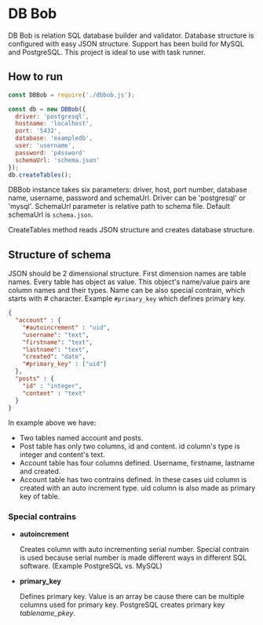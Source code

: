 # DB Bob

DB Bob is relation SQL database builder and validator. Database structure is configured with easy JSON structure. Support has been build for MySQL and PostgreSQL. This project is ideal to use with task runner.

## How to run
```javascript
const DBBob = require('./dbbob.js');

const db = new DBBob({
  driver: 'postgresql',
  hostname: 'localhost',
  port: '5432',
  database: 'exampledb',
  user: 'username',
  password: 'p4ssword'
  schemaUrl: 'schema.json'
});
db.createTables();
```

DBBob instance takes six parameters: driver, host, port number, database name, username, password and schemaUrl. Driver can be 'postgresql' or 'mysql'. SchemaUrl parameter is relative path to schema file. Default schemaUrl is `schema.json`.

CreateTables method reads JSON structure and creates database structure.

## Structure of schema

JSON should be 2 dimensional structure. First dimension names are table names. Every table has object as value. This object's name/value pairs are column names and their types. Name can be also special contrain, which starts with # character. Example `#primary_key` which defines primary key.

```json
{
  "account" : {
    "#autoincrement" : "uid",
    "username": "text",
    "firstname": "text",
    "lastname": "text",
    "created": "date",
    "#primary_key" : ["uid"]
  },
  "posts" : {
    "id" : "integer",
    "content" : "text"
  }
}
```

In example above we have:
- Two tables named account and posts.
- Post table has only two columns, id and content. id column's type is integer and content's text.
- Account table has four columns defined. Username, firstname, lastname and created.
- Account table has two contrains defined. In these cases uid column is created with an auto increment type. uid column is also made as primary key of table.

### Special contrains

- **autoincrement**

  Creates column with auto incrementing serial number. Special contrain is used because serial number is made different ways in different SQL software. (Example PostgreSQL vs. MySQL)

- **primary_key**

  Defines primary key. Value is an array be cause there can be multiple columns used for primary key. PostgreSQL creates primary key *tablename_pkey*.
